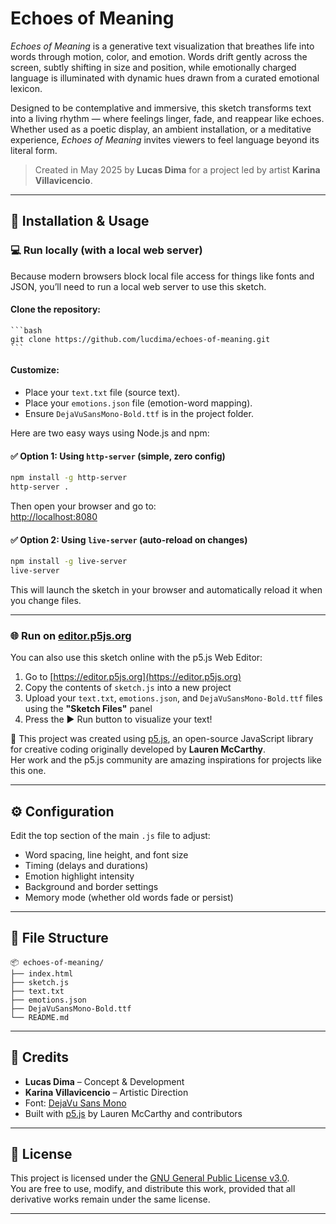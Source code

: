 # Echoes of Meaning

_Echoes of Meaning_ is a generative text visualization that breathes life into words through motion, color, and emotion. Words drift gently across the screen, subtly shifting in size and position, while emotionally charged language is illuminated with dynamic hues drawn from a curated emotional lexicon.

Designed to be contemplative and immersive, this sketch transforms text into a living rhythm — where feelings linger, fade, and reappear like echoes. Whether used as a poetic display, an ambient installation, or a meditative experience, _Echoes of Meaning_ invites viewers to feel language beyond its literal form.

> Created in May 2025 by **Lucas Dima** for a project led by artist **Karina Villavicencio**.

---

## 🚀 Installation & Usage


### 💻 Run locally (with a local web server)

Because modern browsers block local file access for things like fonts and JSON, you’ll need to run a local web server to use this sketch.

#### Clone the repository:
    ```bash
    git clone https://github.com/lucdima/echoes-of-meaning.git
    ```
#### Customize:
   - Place your `text.txt` file (source text).
   - Place your `emotions.json` file (emotion-word mapping).
   - Ensure `DejaVuSansMono-Bold.ttf` is in the project folder.

Here are two easy ways using Node.js and npm:

#### ✅ Option 1: Using `http-server` (simple, zero config)

```bash
npm install -g http-server
http-server .
```

Then open your browser and go to:  
[http://localhost:8080](http://localhost:8080)

#### ✅ Option 2: Using `live-server` (auto-reload on changes)

```bash
npm install -g live-server
live-server
```

This will launch the sketch in your browser and automatically reload it when you change files.

---

### 🌐 Run on [editor.p5js.org](https://editor.p5js.org)

You can also use this sketch online with the p5.js Web Editor:

1. Go to [https://editor.p5js.org](https://editor.p5js.org)
2. Copy the contents of `sketch.js` into a new project
3. Upload your `text.txt`, `emotions.json`, and `DejaVuSansMono-Bold.ttf` files using the **"Sketch Files"** panel
4. Press the ▶️ Run button to visualize your text!

🧠 This project was created using [p5.js](https://p5js.org), an open-source JavaScript library for creative coding originally developed by **Lauren McCarthy**.  
Her work and the p5.js community are amazing inspirations for projects like this one.

---

## ⚙️ Configuration

Edit the top section of the main `.js` file to adjust:

- Word spacing, line height, and font size
- Timing (delays and durations)
- Emotion highlight intensity
- Background and border settings
- Memory mode (whether old words fade or persist)

---

## 📁 File Structure

```
📦 echoes-of-meaning/
├── index.html
├── sketch.js
├── text.txt
├── emotions.json
├── DejaVuSansMono-Bold.ttf
└── README.md
```

---

## 🙌 Credits

- **Lucas Dima** – Concept & Development  
- **Karina Villavicencio** – Artistic Direction  
- Font: [DejaVu Sans Mono](https://dejavu-fonts.github.io/)  
- Built with [p5.js](https://p5js.org) by Lauren McCarthy and contributors  

---

## 📝 License

This project is licensed under the [GNU General Public License v3.0](https://www.gnu.org/licenses/gpl-3.0.html).  
You are free to use, modify, and distribute this work, provided that all derivative works remain under the same license.

---
